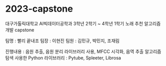 # 2023-capstone

대구가톨릭대학교 AI빅데이터공학과 3학년 2학기 ~ 4학년 1학기 노래 추천 알고리즘 개발 capstone

팀명 : 빨리 끝내조
팀장 : 이현진
팀원 : 김민규, 박민지, 조재림

진행내용 : 음원 추출, 음원 분리 라이브러리 사용, MFCC 시각화, 음역 추출 알고리즘 탐색
사용한 Python 라이브러리 : Pytube, Spleeter, Librosa

